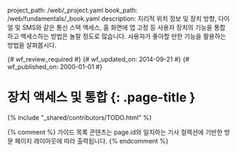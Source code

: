 project_path: /web/_project.yaml
book_path: /web/fundamentals/_book.yaml
description: 지리적 위치 정보 및 장치 방향, 다이얼 및 SMS와 같은 통신 스택 액세스, 홈 화면에 앱 고정 등 사용자 장치의 기능을 통합하고 액세스하는 방법은 놀랄 정도로 많습니다. 사용자가 좋아할 만한 기능을 활용하는 방법을 살펴봅시다.

{# wf_review_required #}
{# wf_updated_on: 2014-09-21 #}
{# wf_published_on: 2000-01-01 #}

# 장치 액세스 및 통합 {: .page-title }

{% include "_shared/contributors/TODO.html" %}



{% comment %}
가이드 목록 콘텐츠는 page.id와 일치하는 기사 컬렉션에 기반한 방문 페이지 레이아웃에 따라 출력됩니다.
{% endcomment %}

